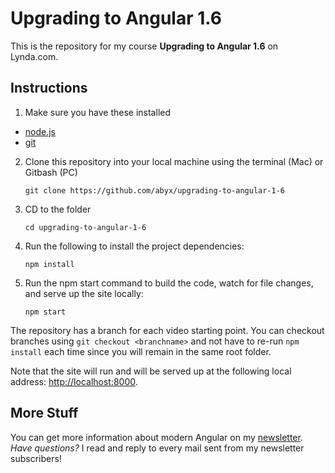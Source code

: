 # Upgrading to Angular 1.6

This is the repository for my course **Upgrading to Angular 1.6** on Lynda.com.

## Instructions

1. Make sure you have these installed
  - [node.js](http://nodejs.org/)
  - [git](http://git-scm.com/)

2. Clone this repository into your local machine using the terminal (Mac) or Gitbash (PC) 

    `git clone https://github.com/abyx/upgrading-to-angular-1-6`
    
3. CD to the folder

    `cd upgrading-to-angular-1-6`
    
4. Run the following to install the project dependencies:

    `npm install`
    
5. Run the npm start command to build the code, watch for file changes, and serve up the site locally:

    `npm start`

The repository has a branch for each video starting point.
You can checkout branches using `git checkout <branchname>` and not have to re-run `npm install` each time since you will remain in the same root folder.

Note that the site will run and will be served up at the following local address: [http://localhost:8000](http://localhost:8000).

## More Stuff

You can get more information about modern Angular on my [newsletter](http://codelord.net/newsletter).  
*Have questions?* I read and reply to every mail sent from my newsletter subscribers!
